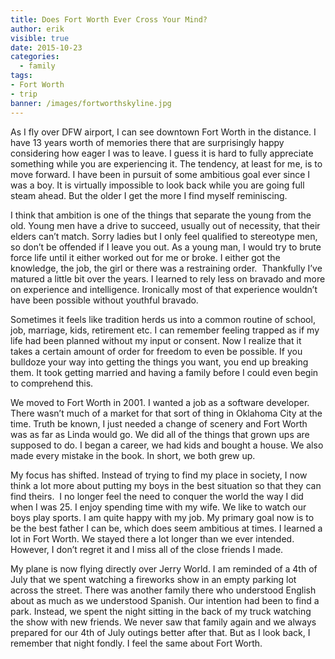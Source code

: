 ```yaml
---
title: Does Fort Worth Ever Cross Your Mind?
author: erik
visible: true
date: 2015-10-23
categories:
  - family
tags:
- Fort Worth
- trip
banner: /images/fortworthskyline.jpg
---
```


<span style="font-weight: 400;">As I fly over DFW airport, I can see downtown Fort Worth in the distance. I have 13 years worth of memories there that are surprisingly happy considering how eager I was to leave. I guess it is hard to fully appreciate something while you are experiencing it. The tendency, at least for me, is to move forward. I have been in pursuit of some ambitious goal ever since I was a boy. It is virtually impossible to look back while you are going full steam ahead. But the older I get the more I find myself reminiscing. </span>

<span style="font-weight: 400;">I think that ambition is one of the things that separate the young from the old. Young men have a drive to succeed, usually out of necessity, that their elders can’t match. Sorry ladies but I only feel qualified to stereotype men, so don’t be offended if I leave you out. As a young man, I would try to brute force life until it either worked out for me or broke. I either got the knowledge, the job, the girl or there was a restraining order.  Thankfully I’ve matured a little bit over the years. I learned to rely less on bravado and more on experience and intelligence. Ironically most of that experience wouldn’t have been possible without youthful bravado.</span>

<span style="font-weight: 400;">Sometimes it feels like tradition herds us into a common routine of school, job, marriage, kids, retirement etc. I can remember feeling trapped as if my life had been planned without my input or consent. Now I realize that it takes a certain amount of order for freedom to even be possible. If you bulldoze your way into getting the things you want, you end up breaking them. It took getting married and having a family before I could even begin to comprehend this. </span>

<span style="font-weight: 400;">We moved to Fort Worth in 2001. I wanted a job as a software developer. There wasn’t much of a market for that sort of thing in Oklahoma City at the time. Truth be known, I just needed a change of scenery and Fort Worth was as far as Linda would go. We did all of the things that grown ups are supposed to do. I began a career, we had kids and bought a house. We also made every mistake in the book. In short, we both grew up. </span>

<span style="font-weight: 400;">My focus has shifted. Instead of trying to find my place in society, I now think a lot more about putting my boys in the best situation so that they can find theirs.  I no longer feel the need to conquer the world the way I did when I was 25. I enjoy spending time with my wife. We like to watch our boys play sports. I am quite happy with my job. My primary goal now is to be the best father I can be, which does seem ambitious at times. I learned a lot in Fort Worth. We stayed there a lot longer than we ever intended. However, I don’t regret it and I miss all of the close friends I made. </span>

<span style="font-weight: 400;">My plane is now flying directly over Jerry World. I am reminded of a 4th of July that we spent watching a fireworks show in an empty parking lot across the street. There was another family there who understood English about as much as we understood Spanish. Our intention had been to find a park. Instead, we spent the night sitting in the back of my truck watching the show with new friends. We never saw that family again and we always prepared for our 4th of July outings better after that. But as I look back, I remember that night fondly. I feel the same about Fort Worth. </span>

&nbsp;
